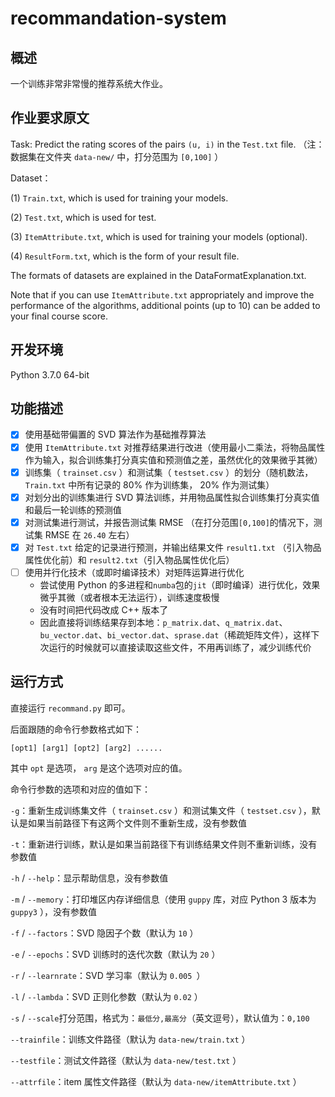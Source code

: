 # recommandation-system
## 概述

一个训练非常非常慢的推荐系统大作业。

## 作业要求原文

Task: Predict the rating scores of the pairs `(u, i)` in the `Test.txt` file. （注：数据集在文件夹 `data-new/` 中，打分范围为 `[0,100]` ）

Dataset： 

(1)  `Train.txt`, which is used for training your models. 

(2)  `Test.txt`, which is used for test. 

(3)  `ItemAttribute.txt`, which is used for training your models (optional). 

(4) `ResultForm.txt`, which is the form of your result file. 

The formats of datasets are explained in the DataFormatExplanation.txt. 

Note that if you can use `ItemAttribute.txt` appropriately and improve the performance of the algorithms, additional points (up to 10) can be added to your final course score. 

## 开发环境

Python 3.7.0 64-bit

## 功能描述

- [x] 使用基础带偏置的 SVD 算法作为基础推荐算法
- [x] 使用 `ItemAttribute.txt` 对推荐结果进行改进（使用最小二乘法，将物品属性作为输入，拟合训练集打分真实值和预测值之差，虽然优化的效果微乎其微）
- [x] 训练集（ `trainset.csv` ）和测试集（ `testset.csv` ）的划分（随机数法， `Train.txt` 中所有记录的 80% 作为训练集， 20% 作为测试集）
- [x] 对划分出的训练集进行 SVD 算法训练，并用物品属性拟合训练集打分真实值和最后一轮训练的预测值
- [x] 对测试集进行测试，并报告测试集 RMSE （在打分范围`[0,100]`的情况下，测试集 RMSE 在 `26.40` 左右）
- [x] 对 `Test.txt` 给定的记录进行预测，并输出结果文件 `result1.txt` （引入物品属性优化前）和 `result2.txt`（引入物品属性优化后）
- [ ] 使用并行化技术（或即时编译技术）对矩阵运算进行优化
  - 尝试使用 Python 的多进程和`numba`包的`jit`（即时编译）进行优化，效果微乎其微（或者根本无法运行），训练速度极慢
  - 没有时间把代码改成 C++ 版本了
  - 因此直接将训练结果存到本地：`p_matrix.dat`、`q_matrix.dat`、`bu_vector.dat`、`bi_vector.dat`、`sprase.dat`（稀疏矩阵文件），这样下次运行的时候就可以直接读取这些文件，不用再训练了，减少训练代价

## 运行方式

直接运行 `recommand.py` 即可。

后面跟随的命令行参数格式如下：

```
[opt1] [arg1] [opt2] [arg2] ......
```

其中 `opt` 是选项， `arg` 是这个选项对应的值。

命令行参数的选项和对应的值如下：

`-g`：重新生成训练集文件（ `trainset.csv` ）和测试集文件（ `testset.csv` ），默认是如果当前路径下有这两个文件则不重新生成，没有参数值

`-t`：重新进行训练，默认是如果当前路径下有训练结果文件则不重新训练，没有参数值

`-h` / `--help`：显示帮助信息，没有参数值

`-m` / `--memory`：打印堆区内存详细信息（使用 `guppy` 库，对应 Python 3 版本为 `guppy3` ），没有参数值

`-f` / `--factors`：SVD 隐因子个数（默认为 `10` ）

`-e` / `--epochs`：SVD 训练时的迭代次数（默认为 `20` ）

`-r` / `--learnrate`：SVD 学习率（默认为 `0.005 `）

`-l` / `--lambda`：SVD 正则化参数（默认为 `0.02` ）

`-s` / `--scale`打分范围，格式为：`最低分,最高分`（英文逗号），默认值为：`0,100`

`--trainfile`：训练文件路径（默认为 `data-new/train.txt` ）

`--testfile`：测试文件路径（默认为 `data-new/test.txt` ）

`--attrfile`：item 属性文件路径（默认为 `data-new/itemAttribute.txt` ）
